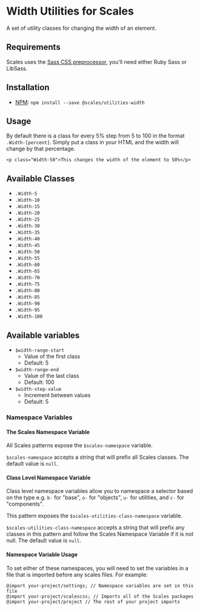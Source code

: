 # Width Utilities for Scales

A set of utility classes for changing the width of an element.

## Requirements

Scales uses the [Sass CSS preprocessor](http://sass-lang.com/), you'll need either Ruby Sass or LibSass.

## Installation

* [NPM](http://npmjs.com): `npm install --save @scales/utilities-width`

## Usage

By default there is a class for every 5% step from 5 to 100 in the format `.Width-[percent]`. Simply put a class in your HTML and the width will change by that percentage.

```
<p class="Width-50">This changes the width of the element to 50%</p>
```

## Available Classes

* `.Width-5`
* `.Width-10`
* `.Width-15`
* `.Width-20`
* `.Width-25`
* `.Width-30`
* `.Width-35`
* `.Width-40`
* `.Width-45`
* `.Width-50`
* `.Width-55`
* `.Width-60`
* `.Width-65`
* `.Width-70`
* `.Width-75`
* `.Width-80`
* `.Width-85`
* `.Width-90`
* `.Width-95`
* `.Width-100`

## Available variables

* `$width-range-start`
  * Value of the first class
  * Default: 5
* `$width-range-end`
  * Value of the last class
  * Default: 100
* `$width-step-value`
  * Increment between values
  * Default: 5

### Namespace Variables

#### The Scales Namespace Variable

All Scales patterns expose the `$scales-namespace` variable.

`$scales-namespace` accepts a string that will prefix all Scales classes. The default value is `null`.

#### Class Level Namespace Variable

Class level namespace variables allow you to namespace a selector based on the type e.g. `b-` for "base", `o-` for "objects", `u-` for utilities, and `c-` for "components".

This pattern exposes the `$scales-utilities-class-namespace` variable.

`$scales-utilities-class-namespace` accepts a string that will prefix any classes in this pattern and follow the Scales Namespace Variable if it is not null. The default value is `null`.

#### Namespace Variable Usage

To set either of these namespaces, you will need to set the variables in a file that is imported before any scales files. For example:

```
@import your-project/settings; // Namespace variables are set in this file
@import your-project/scalescss; // Imports all of the Scales packages
@import your-project/project // The rest of your project imports
```
